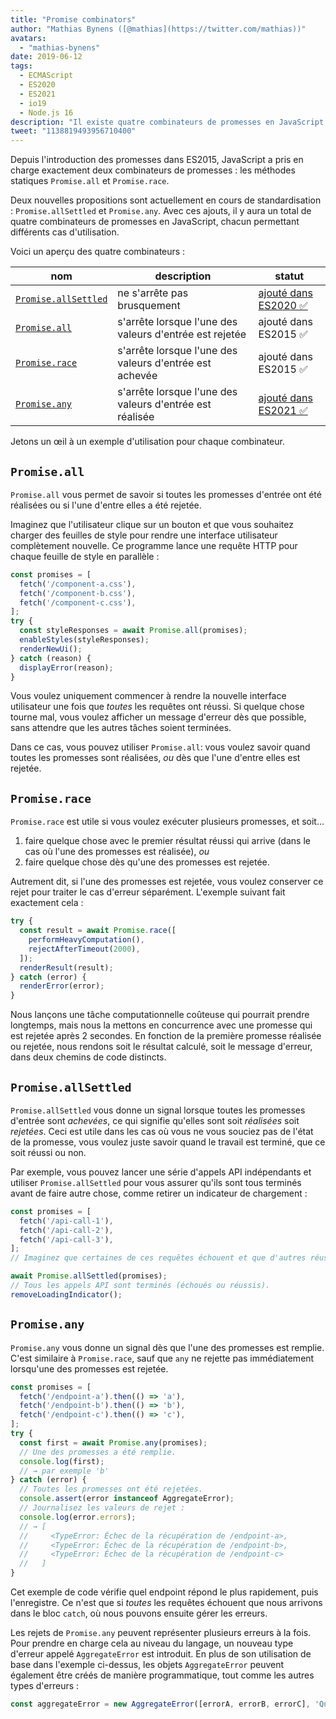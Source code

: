 ```yaml
---
title: "Promise combinators"
author: "Mathias Bynens ([@mathias](https://twitter.com/mathias))"
avatars: 
  - "mathias-bynens"
date: 2019-06-12
tags: 
  - ECMAScript
  - ES2020
  - ES2021
  - io19
  - Node.js 16
description: "Il existe quatre combinateurs de promesses en JavaScript : Promise.all, Promise.race, Promise.allSettled et Promise.any."
tweet: "1138819493956710400"
---
```

Depuis l'introduction des promesses dans ES2015, JavaScript a pris en charge exactement deux combinateurs de promesses : les méthodes statiques `Promise.all` et `Promise.race`.

Deux nouvelles propositions sont actuellement en cours de standardisation : `Promise.allSettled` et `Promise.any`. Avec ces ajouts, il y aura un total de quatre combinateurs de promesses en JavaScript, chacun permettant différents cas d'utilisation.

<!--truncate-->
Voici un aperçu des quatre combinateurs :


| nom                                        | description                                     | statut                                                          |
| ------------------------------------------ | ----------------------------------------------- | --------------------------------------------------------------- |
| [`Promise.allSettled`](#promise.allsettled) | ne s'arrête pas brusquement                         | [ajouté dans ES2020 ✅](https://github.com/tc39/proposal-promise-allSettled) |
| [`Promise.all`](#promise.all)               | s'arrête lorsque l'une des valeurs d'entrée est rejetée  | ajouté dans ES2015 ✅                                              |
| [`Promise.race`](#promise.race)             | s'arrête lorsque l'une des valeurs d'entrée est achevée   | ajouté dans ES2015 ✅                                              |
| [`Promise.any`](#promise.any)               | s'arrête lorsque l'une des valeurs d'entrée est réalisée | [ajouté dans ES2021 ✅](https://github.com/tc39/proposal-promise-any)        |


Jetons un œil à un exemple d'utilisation pour chaque combinateur.

## `Promise.all`

<feature-support chrome="32"
                 firefox="29"
                 safari="8"
                 nodejs="0.12"
                 babel="yes https://github.com/zloirock/core-js#ecmascript-promise"></feature-support>

`Promise.all` vous permet de savoir si toutes les promesses d'entrée ont été réalisées ou si l'une d'entre elles a été rejetée.

Imaginez que l'utilisateur clique sur un bouton et que vous souhaitez charger des feuilles de style pour rendre une interface utilisateur complètement nouvelle. Ce programme lance une requête HTTP pour chaque feuille de style en parallèle :

```js
const promises = [
  fetch('/component-a.css'),
  fetch('/component-b.css'),
  fetch('/component-c.css'),
];
try {
  const styleResponses = await Promise.all(promises);
  enableStyles(styleResponses);
  renderNewUi();
} catch (reason) {
  displayError(reason);
}
```

Vous voulez uniquement commencer à rendre la nouvelle interface utilisateur une fois que _toutes_ les requêtes ont réussi. Si quelque chose tourne mal, vous voulez afficher un message d'erreur dès que possible, sans attendre que les autres tâches soient terminées.

Dans ce cas, vous pouvez utiliser `Promise.all`: vous voulez savoir quand toutes les promesses sont réalisées, _ou_ dès que l'une d'entre elles est rejetée.

## `Promise.race`

<feature-support chrome="32"
                 firefox="29"
                 safari="8"
                 nodejs="0.12"
                 babel="yes https://github.com/zloirock/core-js#ecmascript-promise"></feature-support>

`Promise.race` est utile si vous voulez exécuter plusieurs promesses, et soit…

1. faire quelque chose avec le premier résultat réussi qui arrive (dans le cas où l'une des promesses est réalisée), _ou_
1. faire quelque chose dès qu'une des promesses est rejetée.

Autrement dit, si l'une des promesses est rejetée, vous voulez conserver ce rejet pour traiter le cas d'erreur séparément. L'exemple suivant fait exactement cela :

```js
try {
  const result = await Promise.race([
    performHeavyComputation(),
    rejectAfterTimeout(2000),
  ]);
  renderResult(result);
} catch (error) {
  renderError(error);
}
```

Nous lançons une tâche computationnelle coûteuse qui pourrait prendre longtemps, mais nous la mettons en concurrence avec une promesse qui est rejetée après 2 secondes. En fonction de la première promesse réalisée ou rejetée, nous rendons soit le résultat calculé, soit le message d'erreur, dans deux chemins de code distincts.

## `Promise.allSettled`

<feature-support chrome="76"
                 firefox="71 https://bugzilla.mozilla.org/show_bug.cgi?id=1549176"
                 safari="13"
                 nodejs="12.9.0 https://nodejs.org/en/blog/release/v12.9.0/"
                 babel="yes https://github.com/zloirock/core-js#ecmascript-promise"></feature-support>

`Promise.allSettled` vous donne un signal lorsque toutes les promesses d'entrée sont _achevées_, ce qui signifie qu'elles sont soit _réalisées_ soit _rejetées_. Ceci est utile dans les cas où vous ne vous souciez pas de l'état de la promesse, vous voulez juste savoir quand le travail est terminé, que ce soit réussi ou non.

Par exemple, vous pouvez lancer une série d'appels API indépendants et utiliser `Promise.allSettled` pour vous assurer qu'ils sont tous terminés avant de faire autre chose, comme retirer un indicateur de chargement :

```js
const promises = [
  fetch('/api-call-1'),
  fetch('/api-call-2'),
  fetch('/api-call-3'),
];
// Imaginez que certaines de ces requêtes échouent et que d'autres réussissent.

await Promise.allSettled(promises);
// Tous les appels API sont terminés (échoués ou réussis).
removeLoadingIndicator();
```

## `Promise.any`

<feature-support chrome="85 https://bugs.chromium.org/p/v8/issues/detail?id=9808"
                 firefox="79 https://bugzilla.mozilla.org/show_bug.cgi?id=1568903"
                 safari="14 https://bugs.webkit.org/show_bug.cgi?id=202566"
                 nodejs="16"
                 babel="yes https://github.com/zloirock/core-js#ecmascript-promise"></feature-support>

`Promise.any` vous donne un signal dès que l'une des promesses est remplie. C'est similaire à `Promise.race`, sauf que `any` ne rejette pas immédiatement lorsqu'une des promesses est rejetée.

```js
const promises = [
  fetch('/endpoint-a').then(() => 'a'),
  fetch('/endpoint-b').then(() => 'b'),
  fetch('/endpoint-c').then(() => 'c'),
];
try {
  const first = await Promise.any(promises);
  // Une des promesses a été remplie.
  console.log(first);
  // → par exemple 'b'
} catch (error) {
  // Toutes les promesses ont été rejetées.
  console.assert(error instanceof AggregateError);
  // Journalisez les valeurs de rejet :
  console.log(error.errors);
  // → [
  //     <TypeError: Échec de la récupération de /endpoint-a>,
  //     <TypeError: Échec de la récupération de /endpoint-b>,
  //     <TypeError: Échec de la récupération de /endpoint-c>
  //   ]
}
```

Cet exemple de code vérifie quel endpoint répond le plus rapidement, puis l'enregistre. Ce n'est que si _toutes_ les requêtes échouent que nous arrivons dans le bloc `catch`, où nous pouvons ensuite gérer les erreurs.

Les rejets de `Promise.any` peuvent représenter plusieurs erreurs à la fois. Pour prendre en charge cela au niveau du langage, un nouveau type d'erreur appelé `AggregateError` est introduit. En plus de son utilisation de base dans l'exemple ci-dessus, les objets `AggregateError` peuvent également être créés de manière programmatique, tout comme les autres types d'erreurs :

```js
const aggregateError = new AggregateError([errorA, errorB, errorC], 'Quelque chose s'est mal passé !');
```
